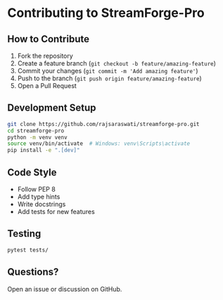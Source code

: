 # Contributing to StreamForge-Pro

## How to Contribute

1. Fork the repository
2. Create a feature branch (`git checkout -b feature/amazing-feature`)
3. Commit your changes (`git commit -m 'Add amazing feature'`)
4. Push to the branch (`git push origin feature/amazing-feature`)
5. Open a Pull Request

## Development Setup

```bash
git clone https://github.com/rajsaraswati/streamforge-pro.git
cd streamforge-pro
python -m venv venv
source venv/bin/activate  # Windows: venv\Scripts\activate
pip install -e ".[dev]"
```

## Code Style

- Follow PEP 8
- Add type hints
- Write docstrings
- Add tests for new features

## Testing

```bash
pytest tests/
```

## Questions?

Open an issue or discussion on GitHub.
